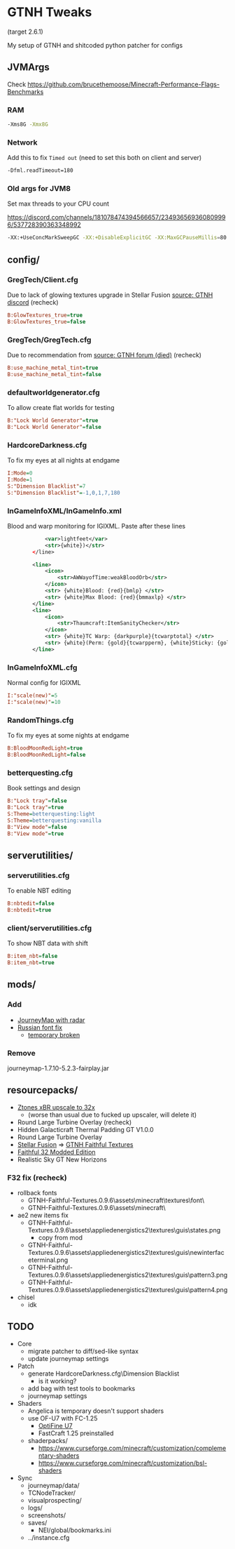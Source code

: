 # GTNH Tweaks

(target 2.6.1)

My setup of GTNH and shitcoded python patcher for configs

## JVMArgs

Check <https://github.com/brucethemoose/Minecraft-Performance-Flags-Benchmarks>

### RAM

```bash
-Xms8G -Xmx8G
```

### Network

Add this to fix `Timed out` (need to set this both on client and server)

```bash
-Dfml.readTimeout=180
```

### Old args for JVM8

Set max threads to your CPU count

<https://discord.com/channels/181078474394566657/234936569360809996/537728390363348992>

```bash
-XX:+UseConcMarkSweepGC -XX:+DisableExplicitGC -XX:MaxGCPauseMillis=80 -XX:+UseStringDeduplication -XX:+UseCompressedOops -XX:+UseCodeCacheFlushing -XX:ParallelGCThreads=6
```

## config/

### GregTech/Client.cfg

Due to lack of glowing textures upgrade in Stellar Fusion [source: GTNH discord](https://discord.com/channels/181078474394566657/234936569360809996/962740879217541120) (recheck)

```ini
B:GlowTextures_true=true
B:GlowTextures_true=false
```

### GregTech/GregTech.cfg

Due to recommendation from [source: GTNH forum (died)](https://www.gtnewhorizons.com/forum/m/36844562/viewthread/32547244-stellar-fusion-gregtech-32x32-v034/post/137314941#p137314941) (recheck)

```ini
B:use_machine_metal_tint=true
B:use_machine_metal_tint=false
```

### defaultworldgenerator.cfg

To allow create flat worlds for testing

```ini
B:"Lock World Generator"=true
B:"Lock World Generator"=false
```

### HardcoreDarkness.cfg

To fix my eyes at all nights at endgame

```ini
I:Mode=0
I:Mode=1
S:"Dimension Blacklist"=7
S:"Dimension Blacklist"=-1,0,1,7,180
```

### InGameInfoXML/InGameInfo.xml

Blood and warp monitoring for IGIXML. Paste after these lines

```xml
            <var>lightfeet</var>
            <str>{white})</str>
        </line>
```

```xml
        <line>
            <icon>
                <str>AWWayofTime:weakBloodOrb</str>
            </icon>
            <str> {white}Blood: {red}{bmlp} </str>
            <str> {white}Max Blood: {red}{bmmaxlp} </str>
        </line>
        <line>
            <icon>
                <str>Thaumcraft:ItemSanityChecker</str>
            </icon>
            <str> {white}TC Warp: {darkpurple}{tcwarptotal} </str>
            <str> {white}(Perm: {gold}{tcwarpperm}, {white}Sticky: {gold}{tcwarpsticky}, {white}Temp: {gold}{tcwarptemp}{white})</str>
        </line>
```

### InGameInfoXML.cfg

Normal config for IGIXML

```ini
I:"scale(new)"=5
I:"scale(new)"=10
```

### RandomThings.cfg

To fix my eyes at some nights at endgame

```ini
B:BloodMoonRedLight=true
B:BloodMoonRedLight=false
```

### betterquesting.cfg

Book settings and design

```ini
B:"Lock tray"=false
B:"Lock tray"=true
S:Theme=betterquesting:light
S:Theme=betterquesting:vanilla
B:"View mode"=false
B:"View mode"=true
```

## serverutilities/

### serverutilities.cfg

To enable NBT editing

```ini
B:nbtedit=false
B:nbtedit=true
```

### client/serverutilities.cfg

To show NBT data with shift

```ini
B:item_nbt=false
B:item_nbt=true
```

## mods/

### Add

- [JourneyMap with radar](https://www.curseforge.com/minecraft/mc-mods/journeymap/files?version=1.7.10)
- [Russian font fix](https://github.com/gamerforEA/Minecraft-ClientFixer/releases/tag/1.0)
  - [temporary broken](https://github.com/GTNewHorizons/Angelica/issues/497)

### Remove

journeymap-1.7.10-5.2.3-fairplay.jar

## resourcepacks/

- [Ztones xBR upscale to 32x](https://discord.com/channels/181078474394566657/224191655375273985/453546192794550272)
  - (worse than usual due to fucked up upscaler, will delete it)
- Round Large Turbine Overlay (recheck)
- Hidden Galacticraft Thermal Padding GT V1.0.0
- Round Large Turbine Overlay
- [Stellar Fusion](https://s3.amazonaws.com/files.enjin.com/1172307/modules/forum/attachments/%C2%A7f%C2%A7lS%C2%A7e%C2%A7lte%C2%A76%C2%A7lll%C2%A74%C2%A7lar+%C2%A7f%C2%A7lFusion+V0.3.4_1550833036.zip) => [GTNH Faithful Textures](https://github.com/Ethryan/GTNH-Faithful-Textures/releases/latest)
- [Faithful 32 Modded Edition](http://www.f32.me/old/F32-1.7.10.zip)
- Realistic Sky GT New Horizons

### F32 fix (recheck)

- rollback fonts
  - GTNH-Faithful-Textures.0.9.6\assets\minecraft\textures\font\
  - GTNH-Faithful-Textures.0.9.6\assets\minecraft\
- ae2 new items fix
  - GTNH-Faithful-Textures.0.9.6\assets\appliedenergistics2\textures\guis\states.png
    - copy from mod
  - GTNH-Faithful-Textures.0.9.6\assets\appliedenergistics2\textures\guis\newinterfaceterminal.png
  - GTNH-Faithful-Textures.0.9.6\assets\appliedenergistics2\textures\guis\pattern3.png
  - GTNH-Faithful-Textures.0.9.6\assets\appliedenergistics2\textures\guis\pattern4.png
- chisel
  - idk

## TODO

- Core
  - migrate patcher to diff/sed-like syntax
  - update journeymap settings
- Patch
  - generate HardcoreDarkness.cfg\Dimension Blacklist
    - is it working?
  - add bag with test tools to bookmarks
  - journeymap settings
- Shaders
  - Angelica is temporary doesn't support shaders
  - use OF-U7 with FC-1.25
    - [OptiFine U7](https://optifine.net/adloadx?f=OptiFine_1.7.10_HD_U_E7.jar)
    - FastCraft 1.25 preinstalled
  - shaderpacks/
    - <https://www.curseforge.com/minecraft/customization/complementary-shaders>
    - <https://www.curseforge.com/minecraft/customization/bsl-shaders>
- Sync
  - journeymap/data/
  - TCNodeTracker/
  - visualprospecting/
  - logs/
  - screenshots/
  - saves/
    - NEI/global/bookmarks.ini
  - ../instance.cfg
